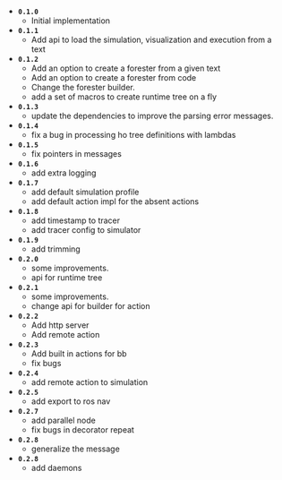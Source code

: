 * **`0.1.0`**
  * Initial implementation
* **`0.1.1`**
  * Add api to load the simulation, visualization and execution from a text
* **`0.1.2`**
  * Add an option to create a forester from a given text
  * Add an option to create a forester from code
  * Change the forester builder.
  * add a set of macros to create runtime tree on a fly
* **`0.1.3`**
  * update the dependencies to improve the parsing error messages.
* **`0.1.4`**
  * fix a bug in processing ho tree definitions with lambdas
* **`0.1.5`**
  * fix pointers in messages
* **`0.1.6`**
  * add extra logging
* **`0.1.7`**
  * add default simulation profile
  * add default action impl for the absent actions
* **`0.1.8`** 
  * add timestamp to tracer
  * add tracer config to simulator
* **`0.1.9`**
  * add trimming
* **`0.2.0`**
  * some improvements.
  * api for runtime tree
* **`0.2.1`**
  * some improvements.
  * change api for builder for action
* **`0.2.2`**
  * Add http server
  * Add remote action
* **`0.2.3`**
  * Add built in actions for bb
  * fix bugs
* **`0.2.4`**
  * add remote action to simulation 
* **`0.2.5`**
  * add export to ros nav 
* **`0.2.7`**
  * add parallel node
  * fix bugs in decorator repeat
* **`0.2.8`**
  * generalize the message
* **`0.2.8`**
  * add daemons
 
